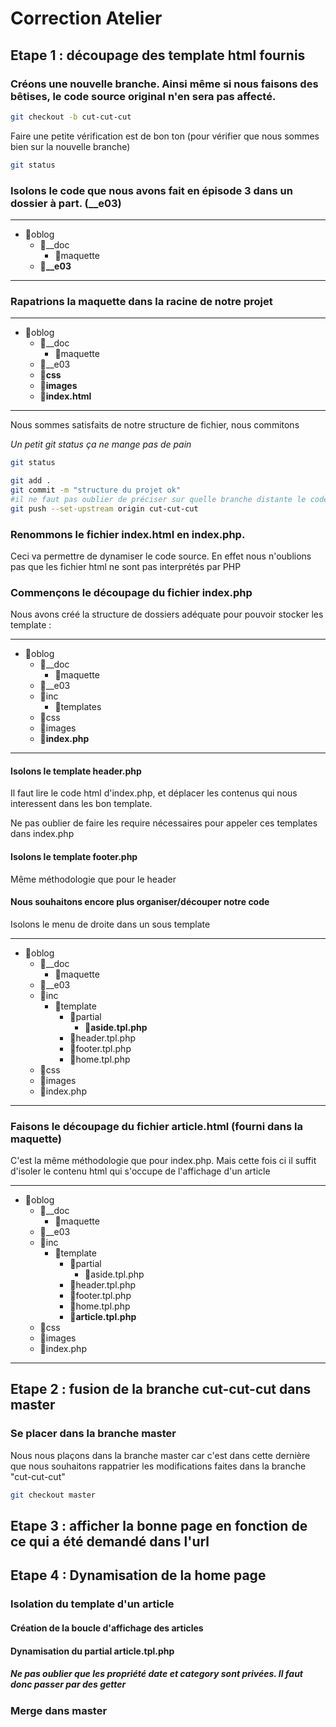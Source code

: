 # Correction Atelier

## Etape 1 : découpage des template html fournis


### Créons une nouvelle branche. Ainsi même si nous faisons des bêtises, le code source original n'en sera pas affecté.

```sh
git checkout -b cut-cut-cut
```

Faire une petite vérification est de bon ton (pour vérifier que nous sommes bien sur la nouvelle branche)
```sh
git status
```

### Isolons le code que nous avons fait en épisode 3 dans un dossier à part. (__e03)

___
- 📁oblog
    - 📁__doc
        - 📁maquette
    - **📁__e03**
___

### Rapatrions la maquette dans la racine de notre projet
___
- 📁oblog
    - 📁__doc
        - 📁maquette
    - 📁__e03
    - 📁**css**
    - 📁**images**
    - 📄**index.html**
___

Nous sommes satisfaits de notre structure de fichier, nous commitons

_Un petit git status ça ne mange pas de pain_
```sh
git status
```


```sh
git add .
git commit -m "structure du projet ok"
#il ne faut pas oublier de préciser sur quelle branche distante le code sera poussé (a faire seulement la première fois que l'on pousse une nouvelle branche)
git push --set-upstream origin cut-cut-cut
```

### Renommons le fichier index.html en index.php.
Ceci va permettre de dynamiser le code source. En effet nous n'oublions pas que
les fichier html ne sont pas interprétés par PHP

### Commençons le découpage du fichier index.php

Nous avons créé la structure de dossiers adéquate pour pouvoir stocker les template :

___
- 📁oblog
    - 📁__doc
        - 📁maquette
    - 📁__e03
    - 📁inc
        - 📁templates
    - 📁css
    - 📁images
    - 📄**index.php**

___

#### Isolons le template header.php
Il faut lire le code html d'index.php, et déplacer les contenus qui nous interessent dans les bon template.

Ne pas oublier de faire les require nécessaires pour appeler ces templates dans index.php
#### Isolons le template footer.php
Même méthodologie que pour le header

#### Nous souhaitons encore plus organiser/découper notre code
Isolons le menu de droite dans un sous template
___
- 📁oblog
    - 📁__doc
        - 📁maquette
    - 📁__e03
    - 📁inc
        - 📁template
            - 📁partial
                - 📄**aside.tpl.php**
            - 📄header.tpl.php
            - 📄footer.tpl.php
            - 📄home.tpl.php
    - 📁css
    - 📁images
    - 📄index.php
___

### Faisons le découpage du fichier article.html (fourni dans la maquette)
C'est la même méthodologie que pour index.php. Mais cette fois ci il suffit d'isoler le contenu html qui s'occupe de l'affichage d'un article

___
- 📁oblog
    - 📁__doc
        - 📁maquette
    - 📁__e03
    - 📁inc
        - 📁template
            - 📁partial
                - 📄aside.tpl.php
            - 📄header.tpl.php
            - 📄footer.tpl.php
            - 📄home.tpl.php
            - 📄**article.tpl.php**
    - 📁css
    - 📁images
    - 📄index.php
___


## Etape 2 : fusion de la branche cut-cut-cut dans master

### Se placer dans la branche master
Nous nous plaçons dans la branche master car c'est dans cette dernière que nous souhaitons rappatrier les modifications faites dans la branche "cut-cut-cut"
```sh
git checkout master
```






## Etape 3 : afficher la bonne page en fonction de ce qui a été demandé dans l'url


## Etape 4 : Dynamisation de la home page
### Isolation du template d'un article

#### Création de la boucle d'affichage des articles
#### Dynamisation du partial article.tpl.php
##### Ne pas oublier que les propriété date et category sont privées. Il faut donc passer par des getter
### Merge dans master





